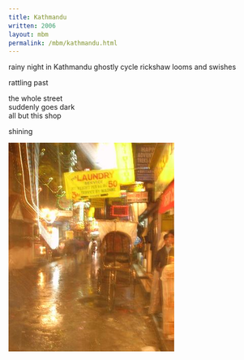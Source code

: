 ```yaml
---
title: Kathmandu
written: 2006
layout: mbm
permalink: /mbm/kathmandu.html
---
```


<div class="poem">
rainy night in Kathmandu  
ghostly cycle rickshaw  
looms and swishes
 
rattling past
 
the whole street  
suddenly goes dark  
all but this shop
 
shining
</div>

!["Kathmandu"](/assets/images/pilg1/kathmandu.jpg "Kathmandu")
